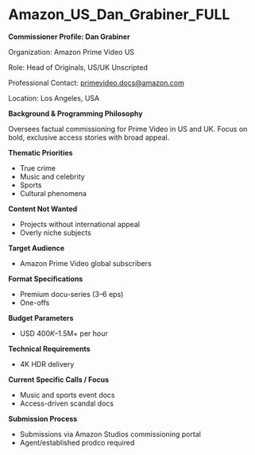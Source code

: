 # Amazon_US_Dan_Grabiner_FULL

**Commissioner Profile: Dan Grabiner**

Organization: Amazon Prime Video US

Role: Head of Originals, US/UK Unscripted

Professional Contact: primevideo.docs@amazon.com

Location: Los Angeles, USA

**Background & Programming Philosophy**

Oversees factual commissioning for Prime Video in US and UK. Focus on bold, exclusive access stories with broad appeal.

**Thematic Priorities**

- True crime
- Music and celebrity
- Sports
- Cultural phenomena

**Content Not Wanted**

- Projects without international appeal
- Overly niche subjects

**Target Audience**

- Amazon Prime Video global subscribers

**Format Specifications**

- Premium docu-series (3–6 eps)
- One-offs

**Budget Parameters**

- USD $400K–$1.5M+ per hour

**Technical Requirements**

- 4K HDR delivery

**Current Specific Calls / Focus**

- Music and sports event docs
- Access-driven scandal docs

**Submission Process**

- Submissions via Amazon Studios commissioning portal
- Agent/established prodco required